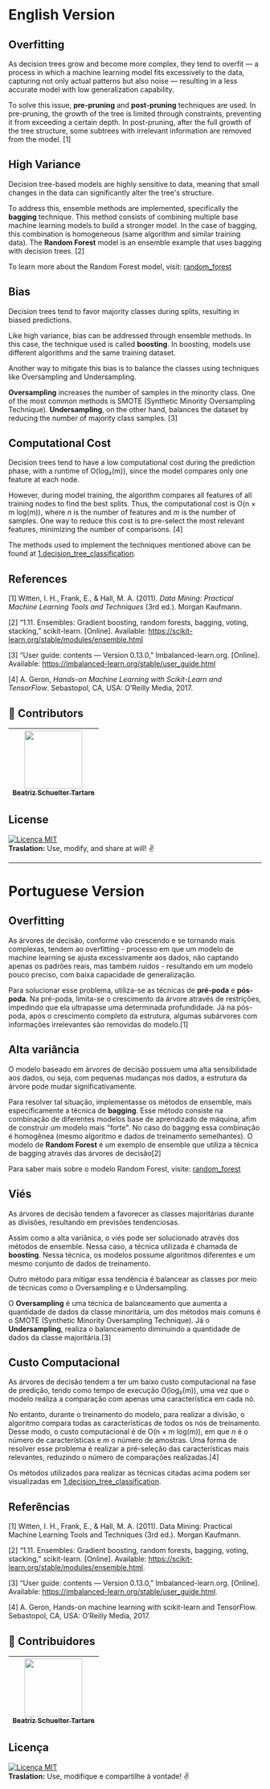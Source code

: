 # English Version

## Overfitting

As decision trees grow and become more complex, they tend to overfit — a process in which a machine learning model fits excessively to the data, capturing not only actual patterns but also noise — resulting in a less accurate model with low generalization capability.

To solve this issue, **pre-pruning** and **post-pruning** techniques are used. In pre-pruning, the growth of the tree is limited through constraints, preventing it from exceeding a certain depth. In post-pruning, after the full growth of the tree structure, some subtrees with irrelevant information are removed from the model. [1]

## High Variance

Decision tree-based models are highly sensitive to data, meaning that small changes in the data can significantly alter the tree's structure.

To address this, ensemble methods are implemented, specifically the **bagging** technique. This method consists of combining multiple base machine learning models to build a stronger model. In the case of bagging, this combination is homogeneous (same algorithm and similar training data). The **Random Forest** model is an ensemble example that uses bagging with decision trees. [2]

To learn more about the Random Forest model, visit: [random_forest](https://github.com/mevianna/ISA/tree/random_forest)

## Bias

Decision trees tend to favor majority classes during splits, resulting in biased predictions.

Like high variance, bias can be addressed through ensemble methods. In this case, the technique used is called **boosting**. In boosting, models use different algorithms and the same training dataset.

Another way to mitigate this bias is to balance the classes using techniques like Oversampling and Undersampling.

**Oversampling** increases the number of samples in the minority class. One of the most common methods is SMOTE (Synthetic Minority Oversampling Technique). **Undersampling**, on the other hand, balances the dataset by reducing the number of majority class samples. [3]

## Computational Cost

Decision trees tend to have a low computational cost during the prediction phase, with a runtime of O(log₂(m)), since the model compares only one feature at each node.

However, during model training, the algorithm compares all features of all training nodes to find the best splits. Thus, the computational cost is O(n × m log(m)), where *n* is the number of features and *m* is the number of samples. One way to reduce this cost is to pre-select the most relevant features, minimizing the number of comparisons. [4]

The methods used to implement the techniques mentioned above can be found at [1.decision_tree_classification](https://github.com/mevianna/ISA/blob/decision_tree/decision_tree/code/1.decision_tree_classification.md).

## References

[1] Witten, I. H., Frank, E., & Hall, M. A. (2011). *Data Mining: Practical Machine Learning Tools and Techniques* (3rd ed.). Morgan Kaufmann.

[2] “1.11. Ensembles: Gradient boosting, random forests, bagging, voting, stacking,” scikit-learn. [Online]. Available: https://scikit-learn.org/stable/modules/ensemble.html

[3] “User guide: contents — Version 0.13.0,” Imbalanced-learn.org. [Online]. Available: https://imbalanced-learn.org/stable/user_guide.html

[4] A. Geron, *Hands-on Machine Learning with Scikit-Learn and TensorFlow*. Sebastopol, CA, USA: O’Reilly Media, 2017.


## 👾 **Contributors**  
| [<img loading="lazy" src="https://avatars.githubusercontent.com/u/197432407?v=4" width=115><br><sub>Beatriz Schuelter Tartare</sub>](https://github.com/beastartare) |
| :---: |

## **License**  
[![Licença MIT](https://img.shields.io/badge/Licença-MIT-blue.svg)](https://pt.wikipedia.org/wiki/Licen%C3%A7a_MIT)  
**Traslation:** Use, modify, and share at will! ✌️

***

# Portuguese Version

## Overfitting

As árvores de decisão, conforme vão crescendo e se tornando mais complexas, tendem ao overfitting - processo em que um modelo de machine learning  se ajusta excessivamente aos dados, não captando apenas os padrões reais, mas também ruídos - resultando em um modelo pouco preciso, com baixa capacidade de generalização.

Para solucionar esse problema, utiliza-se as técnicas de **pré-poda** e **pós-poda**. Na pré-poda, limita-se o crescimento da árvore através de restrições, impedindo que ela ultrapasse uma determinada profundidade. Já na pós-poda, após o crescimento completo da estrutura, algumas subárvores com informações irrelevantes são removidas do modelo.[1]

## Alta variância

O modelo baseado em árvores de decisão possuem uma alta sensibilidade aos dados, ou seja, com pequenas mudanças nos dados, a estrutura da árvore pode mudar significativamente.

Para resolver tal situação, implementasse os métodos de ensemble, mais especificamente a técnica de **bagging**. Esse método consiste na combinação de diferentes modelos base de aprendizado de máquina, afim de construir um modelo mais "forte". No caso do bagging essa combinação é homogênea (mesmo algoritmo e dados de treinamento semelhantes). O modelo de **Random Forest** é um exemplo de ensemble que utiliza a técnica de bagging através das árvores de decisão[2]

Para saber mais sobre o modelo Random Forest, visite: [random_forest](https://github.com/mevianna/ISA/tree/random_forest)

## Viés

As árvores de decisão tendem a favorecer as classes majoritárias durante as divisões, resultando em previsões tendenciosas.

Assim como a alta variânica, o viés pode ser solucionado atravès dos métodos de ensemble. Nessa caso, a técnica utilizada é chamada de **boosting**. Nessa técnica, os modelos possume algoritmos diferentes e um mesmo conjunto de dados de treinamento.

Outro método para mitigar essa tendência é balancear as classes por meio de tècnicas como o Oversampling e o Undersampling.

O **Oversampling** é uma técnica de balanceamento que aumenta a quantidade de dados da classe minoritária, um dos métodos mais comuns é o SMOTE (Synthetic Minority Oversampling Technique). Já o **Undersampling**, realiza o balanceamento diminuindo a quantidade de dados da classe majoritária.[3]

## Custo Computacional

  As árvores de decisão tendem a ter um baixo custo computacional na fase de predição, tendo como tempo de execução O(log₂(m)), uma vez que o modelo realiza a comparação com apenas uma característica em cada nó. 

  No entanto, durante o treinamento do modelo, para realizar a divisão, o algoritmo compara todas as características de todos os nós de treinamento. Desse modo, o custo computacional é de O(n × m log(m)), em que *n* é o número de características e *m* o número de amostras. Uma forma de resolver esse problema é realizar a pré-seleção das características mais relevantes, reduzindo o número de comparações realizadas.[4] 
  
  Os métodos utilizados para realizar as técnicas citadas acima podem ser visualizadas em [1.decision_tree_classification](https://github.com/mevianna/ISA/blob/decision_tree/decision_tree/code/1.decision_tree_classification.md).

## Referências
[1] Witten, I. H., Frank, E., & Hall, M. A. (2011). Data Mining: Practical Machine Learning Tools and Techniques (3rd ed.). Morgan Kaufmann.

[2]	“1.11. Ensembles: Gradient boosting, random forests, bagging, voting, stacking,” scikit-learn. [Online]. Available: https://scikit-learn.org/stable/modules/ensemble.html. 

[3] “User guide: contents — Version 0.13.0,” Imbalanced-learn.org. [Online]. Available: https://imbalanced-learn.org/stable/user_guide.html. 

[4] A. Geron, Hands-on machine learning with scikit-learn and TensorFlow. Sebastopol, CA, USA: O’Reilly Media, 2017.

## 👾 **Contribuidores**  
| [<img loading="lazy" src="https://avatars.githubusercontent.com/u/197432407?v=4" width=115><br><sub>Beatriz Schuelter Tartare</sub>](https://github.com/beastartare) |
| :---: |

## **Licença**  
[![Licença MIT](https://img.shields.io/badge/Licença-MIT-blue.svg)](https://pt.wikipedia.org/wiki/Licen%C3%A7a_MIT)  
**Traslation:** Use, modifique e compartilhe à vontade! ✌️
